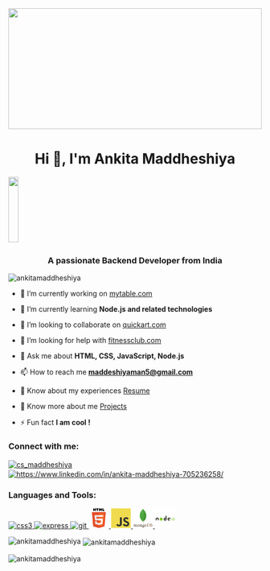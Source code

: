 <img width="100%" height="240px"  src="https://saamarketing.co.uk/wp-content/uploads/2022/08/The-Different-Types-of-Technology-GIF.gif">

<h1 align="center">Hi 👋, I'm Ankita Maddheshiya</h1>
<img  margin-left="500px" width="20%" height="130px"  src="https://camo.githubusercontent.com/40c6c5d9ac1c62d554de0b9b7be4beadb207816b0e42f8dc2fed05b9e7561f70/68747470733a2f2f6d69726f2e6d656469756d2e636f6d2f6d61782f313430302f312a7164415731546a434e353768316c6275757a766368672e676966">
<br>
<h3 align="center">A passionate Backend Developer from India</h3>

<p align="left"> <img src="https://komarev.com/ghpvc/?username=ankitamaddheshiya&label=Profile%20views&color=0e75b6&style=flat" alt="ankitamaddheshiya" /> </p>

<!-- <p align="left"> <a href="https://github.com/ryo-ma/github-profile-trophy"><img src="https://github-profile-trophy.vercel.app/?username=ankitamaddheshiya" alt="ankitamaddheshiya" /></a> </p> -->

<!-- <p align="left"> <a href="https://twitter.com/cs_maddheshiya" target="blank"><img src="https://img.shields.io/twitter/follow/cs_maddheshiya?logo=twitter&style=for-the-badge" alt="cs_maddheshiya" /></a> </p> -->

- 🔭 I’m currently working on [mytable.com](https://lambent-torrone-7fed0e.netlify.app)

- 🌱 I’m currently learning **Node.js and related technologies**

- 👯 I’m looking to collaborate on [quickart.com](https://courageous-gingersnap-786919.netlify.app)

- 🤝 I’m looking for help with [fitnessclub.com](https://eloquent-bubblegum-ec27b8.netlify.app)

- 💬 Ask me about **HTML, CSS, JavaScript, Node.js**

- 📫 How to reach me **maddeshiyaman5@gmail.com**

- 📄 Know about my experiences <a href="[https://drive.google.com/file/d/1ruCBR42tanCwtO6Ij0luv8hfa3aw4cNx/view?usp=sharing](https://drive.google.com/file/d/1ruCBR42tanCwtO6Ij0luv8hfa3aw4cNx/view?usp=sharing)">Resume</a>
-  📄 Know more about me <a href="https://ankitamaddheshiya.github.io">Projects</a>

- ⚡ Fun fact **I am cool !**

<h3 align="left">Connect with me:</h3>
<p align="left">
<a href="https://twitter.com/cs_maddheshiya" target="blank"><img align="center" src="https://encrypted-tbn0.gstatic.com/images?q=tbn:ANd9GcS7F-XrEokTlKSsuJUVFQSECLYF1G7gM3fXNWWpK4Omaw&s" alt="cs_maddheshiya" height="30" width="40" /></a>
<a href="https://linkedin.com/in/https://www.linkedin.com/in/ankita-maddheshiya-705236258/" target="blank"><img align="center" src="https://encrypted-tbn0.gstatic.com/images?q=tbn:ANd9GcR-xx49Xk5_tgUp0dbDGte0lYxD9eVoJOmU3Zjlo8Futw&s" alt="https://www.linkedin.com/in/ankita-maddheshiya-705236258/" height="30" width="40" /></a>
</p>

<h3 align="left">Languages and Tools:</h3>
<p align="left"> <a href="https://www.w3schools.com/css/" target="_blank" rel="noreferrer"> <img src="https://www.kindpng.com/picc/m/464-4640184_css3-png-download-css-icon-transparent-png.png" alt="css3" width="40" height="40"/> </a> <a href="https://expressjs.com" target="_blank" rel="noreferrer"> <img src="https://encrypted-tbn0.gstatic.com/images?q=tbn:ANd9GcSrXjckwvuYvbgBisgfgOtpRYaD71l8gg8-dQ&usqp=CAU" alt="express" width="40" height="40"/> </a> <a href="https://git-scm.com/" target="_blank" rel="noreferrer"> <img src="https://cdn-icons-png.flaticon.com/512/919/919827.png" alt="git" width="40" height="40"/> </a> <a href="https://www.w3.org/html/" target="_blank" rel="noreferrer"> <img src="https://raw.githubusercontent.com/devicons/devicon/master/icons/html5/html5-original-wordmark.svg" alt="html5" width="40" height="40"/> </a> <a href="https://developer.mozilla.org/en-US/docs/Web/JavaScript" target="_blank" rel="noreferrer"> <img src="https://raw.githubusercontent.com/devicons/devicon/master/icons/javascript/javascript-original.svg" alt="javascript" width="40" height="40"/> </a> <a href="https://www.mongodb.com/" target="_blank" rel="noreferrer"> <img src="https://raw.githubusercontent.com/devicons/devicon/master/icons/mongodb/mongodb-original-wordmark.svg" alt="mongodb" width="40" height="40"/> </a> <a href="https://nodejs.org" target="_blank" rel="noreferrer"> <img src="https://raw.githubusercontent.com/devicons/devicon/master/icons/nodejs/nodejs-original-wordmark.svg" alt="nodejs" width="40" height="40"/> </a> </p>

<p><img align="left" src="https://github-readme-stats.vercel.app/api/top-langs?username=ankitamaddheshiya&show_icons=true&locale=en&layout=compact" alt="ankitamaddheshiya" /></p>

<p>&nbsp;<img align="center" src="https://github-readme-stats.vercel.app/api?username=ankitamaddheshiya&show_icons=true&locale=en" alt="ankitamaddheshiya" /></p>

<p><img align="center" src="https://github-readme-streak-stats.herokuapp.com/?user=ankitamaddheshiya&" alt="ankitamaddheshiya" /></p>
